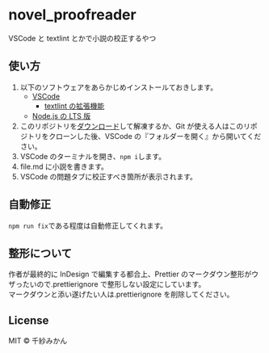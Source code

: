# novel_proofreader

VSCode と textlint とかで小説の校正するやつ

## 使い方

1. 以下のソフトウェアをあらかじめインストールておきします。
   - [VSCode](https://azure.microsoft.com/ja-jp/products/visual-studio-code/)
     - [textlint の拡張機能](https://marketplace.visualstudio.com/items?itemName=taichi.vscode-textlint)
   - [Node.js の LTS 版](https://nodejs.org/ja/)
2. このリポジトリを[ダウンロード](https://github.com/chisamikan/novel_proofreader/archive/refs/heads/main.zip)して解凍するか、Git が使える人はこのリポジトリをクローンした後、VSCode の『フォルダーを開く』から開いてください。
3. VSCode のターミナルを開き、`npm i`します。
4. file.md に小説を書きます。
5. VSCode の問題タブに校正すべき箇所が表示されます。

## 自動修正

`npm run fix`である程度は自動修正してくれます。

## 整形について

作者が最終的に InDesign で編集する都合上、Prettier のマークダウン整形がウザったいので.prettierignore で整形しない設定にしています。  
マークダウンと添い遂げたい人は.prettierignore を削除してください。

## License

MIT © 千紗みかん
